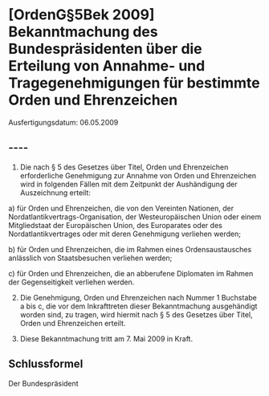 # [OrdenG§5Bek 2009] Bekanntmachung des Bundespräsidenten über die Erteilung von Annahme- und Tragegenehmigungen für bestimmte Orden und Ehrenzeichen

Ausfertigungsdatum: 06.05.2009

 

## ----

1. Die nach § 5 des Gesetzes über Titel, Orden und Ehrenzeichen erforderliche Genehmigung zur Annahme von Orden und Ehrenzeichen wird in folgenden Fällen mit dem Zeitpunkt der Aushändigung der Auszeichnung erteilt:

a) für Orden und Ehrenzeichen, die von den Vereinten Nationen, der Nordatlantikvertrags-Organisation, der Westeuropäischen Union oder einem Mitgliedstaat der Europäischen Union, des Europarates oder des Nordatlantikvertrages oder mit deren Genehmigung verliehen werden;

b) für Orden und Ehrenzeichen, die im Rahmen eines Ordensaustausches anlässlich von Staatsbesuchen verliehen werden;

c) für Orden und Ehrenzeichen, die an abberufene Diplomaten im Rahmen der Gegenseitigkeit verliehen werden.

2. Die Genehmigung, Orden und Ehrenzeichen nach Nummer 1 Buchstabe a bis c, die vor dem Inkrafttreten dieser Bekanntmachung ausgehändigt worden sind, zu tragen, wird hiermit nach § 5 des Gesetzes über Titel, Orden und Ehrenzeichen erteilt.

3. Diese Bekanntmachung tritt am 7. Mai 2009 in Kraft.


## Schlussformel

Der Bundespräsident
